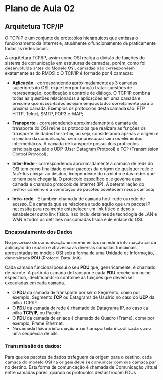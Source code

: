 # Plano de Aula 02

## Arquitetura TCP/IP

O TCP/IP é um conjunto de protocolos hierárquicos que embasa o funcionamento da Internet e, atualmente o funcionamento de praticamente
todas as redes locais.

A arquitetura TCP/IP, assim como OSI realiza a divisão de funções do sistema de comunicação em estruturas de camadas, porém, como foi desenvolvida antes do Modelo OSI, camadas não correspondem exatamente as do RMOSI c O TCP/IP é formado por 4 camadas:

- **Aplicação** - correspondendo aproximadamente as 3 camadas superiores do OSI, e que tem por função tratar questões de representação, codificação e controle de diálogo. O TCP/IP combina todas as questões relacionadas a aplicações em uma camada e presume que esses dados estejam  empacotados corretamente para a próxima camada. Exemplos de protocolos desta camada são: FTP, HTTP, Telnet, SMTP, POP3 e IMAP;

- **Transporte** - correspondendo aproximadamente à camada de transporte do OSI reúne os protocolos que realizam as funções de transporte de dados fim-a-fim, ou seja, considerando apenas a origem e o destino da comunicação, sem se preocupar com os elementos intermediários. A camada de transporte possui dois protocolos principais que são o UDP (User Datagram Protocol) e TCP (Transmission Control Protocol);

- **Inter-Rede** - correspondendo aproximadamente a camada de rede do OSI tem como finalidade enviar pacotes da origem de qualquer rede e fazê-los chegar ao destino, independente do caminho e das redes que tomem para chegar lá. O protocolo específico que governa essa camada é chamado protocolo de Internet (IP). A determinação do melhor caminho e a comutação de pacotes acontecem nessa camada;

- **Intra-rede** - É também chamada de camada host-rede ou rede de acesso. É a camada que se relaciona a tudo aquilo que um pacote IP necessita para realmente estabelecer um link físico e depois estabelecer outro link físico. Isso inclui detalhes de tecnologia de LAN e WAN e todos os detalhes nas camadas física e de enlace do OSI.

### Encapsulamento dos Dados
No processo de comunicação entre elementos na rede a informação sai da aplicação do usuário e atravessa as diversas camadas funcionais
apresentadas no modelo OSI sob a forma de uma Unidade de Informação, denominada **PDU** (Protocol Data Unit).

Cada camada funcional possui o seu **PDU** que, genericamente, é chamado de pacote. A partir da camada de transporte cada **PDU** recebe um nome específico, identificando-o conforme as funções que devem ser executadas em cada camada.

- O **PDU** da camada de transporte por ser o Segmento, como por exemplo, Segmento **TCP** ou Datagrama de Usuário no caso do **UDP** da pilha TCP/IP.
- O **PDU** da camada de rede é chamado de Datagrama IP, no caso da pilha **TCP/IP**, ou Pacote.
- O **PDU** da camada de enlace é chamado de Quadro (Frame), como por exemplo, Frame Ethernet.
- Na camada física a informação a ser transportada é codificada como uma sequência de bits.

### Transmissão de dados:
Para que os pacotes de dados trafeguem da origem para o destino, cada camada do modelo OSI na origem deve se comunicar com sua camada par no destino. Esta forma de comunicação é chamada de Comunicação virtual entre camadas pares, quando os protocolos destas trocam PDUs
